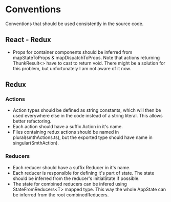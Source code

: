 # Conventions 
Conventions that should be used consistently in the source code.
## React - Redux
* Props for container components should be inferred from mapStateToProps & mapDispatchToProps. Note that actions returning ThunkResult<> have to cast to return void. There might be a solution for this problem, but unfortunately I am not aware of it now. 
## Redux
### Actions
* Action types should be defined as string constants, which will then be used everywhere else in the code instead of a string literal. This allows better refactoring.
* Each action should have a suffix Action in it's name.
* Files containing redux actions should be named in plural(smthActions.ts), but the exported type should have name in singular(SmthAction).
### Reducers
* Each reducer should have a suffix Reducer in it's name.
* Each reducer is responsible for defining it's part of state. The state should be inferred from the reducer's initialState if possible.
* The state for combined reducers can be infered using StateFromReducers\<T\> mapped type. This way the whole AppState can be inferred from the root combinedReducers.
  